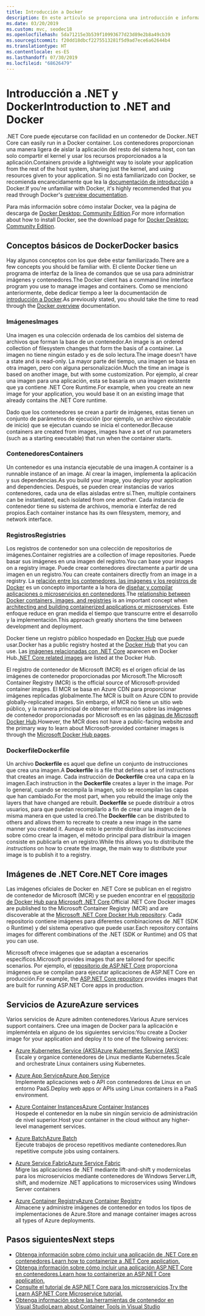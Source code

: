```yaml
---
title: Introducción a Docker
description: En este artículo se proporciona una introducción e información general para Docker en el contexto de una aplicación de .NET Core.
ms.date: 03/20/2019
ms.custom: mvc, seodec18
ms.openlocfilehash: 5da71215e3b539f10993677d23d89e2b8a49cb39
ms.sourcegitcommit: f20dd18dbcf2275513281f5d9ad7ece6a62644b4
ms.translationtype: HT
ms.contentlocale: es-ES
ms.lasthandoff: 07/30/2019
ms.locfileid: "68626479"
---
```

# <a name="introduction-to-net-and-docker"></a><span data-ttu-id="04515-103">Introducción a .NET y Docker</span><span class="sxs-lookup"><span data-stu-id="04515-103">Introduction to .NET and Docker</span></span>

<span data-ttu-id="04515-104">.NET Core puede ejecutarse con facilidad en un contenedor de Docker.</span><span class="sxs-lookup"><span data-stu-id="04515-104">.NET Core can easily run in a Docker container.</span></span> <span data-ttu-id="04515-105">Los contenedores proporcionan una manera ligera de aislar la aplicación del resto del sistema host, con tan solo compartir el kernel y usar los recursos proporcionados a la aplicación.</span><span class="sxs-lookup"><span data-stu-id="04515-105">Containers provide a lightweight way to isolate your application from the rest of the host system, sharing just the kernel, and using resources given to your application.</span></span> <span data-ttu-id="04515-106">Si no está familiarizado con Docker, se recomienda encarecidamente que lea la [documentación de introducción](https://docs.docker.com/engine/docker-overview/) a Docker.</span><span class="sxs-lookup"><span data-stu-id="04515-106">If you're unfamiliar with Docker, it's highly recommended that you read through Docker's [overview documentation](https://docs.docker.com/engine/docker-overview/).</span></span>

<span data-ttu-id="04515-107">Para más información sobre cómo instalar Docker, vea la página de descarga de [Docker Desktop: Community Edition](https://www.docker.com/products/docker-desktop).</span><span class="sxs-lookup"><span data-stu-id="04515-107">For more information about how to install Docker, see the download page for [Docker Desktop: Community Edition](https://www.docker.com/products/docker-desktop).</span></span>

## <a name="docker-basics"></a><span data-ttu-id="04515-108">Conceptos básicos de Docker</span><span class="sxs-lookup"><span data-stu-id="04515-108">Docker basics</span></span>

<span data-ttu-id="04515-109">Hay algunos conceptos con los que debe estar familiarizado.</span><span class="sxs-lookup"><span data-stu-id="04515-109">There are a few concepts you should be familiar with.</span></span> <span data-ttu-id="04515-110">El cliente Docker tiene un programa de interfaz de la línea de comandos que se usa para administrar imágenes y contenedores.</span><span class="sxs-lookup"><span data-stu-id="04515-110">The Docker client has a command line interface program you use to manage images and containers.</span></span> <span data-ttu-id="04515-111">Como se mencionó anteriormente, debe dedicar tiempo a leer la documentación de [introducción a Docker](https://docs.docker.com/engine/docker-overview/).</span><span class="sxs-lookup"><span data-stu-id="04515-111">As previously stated, you should take the time to read through the [Docker overview](https://docs.docker.com/engine/docker-overview/) documentation.</span></span> 

### <a name="images"></a><span data-ttu-id="04515-112">Imágenes</span><span class="sxs-lookup"><span data-stu-id="04515-112">Images</span></span>

<span data-ttu-id="04515-113">Una imagen es una colección ordenada de los cambios del sistema de archivos que forman la base de un contenedor.</span><span class="sxs-lookup"><span data-stu-id="04515-113">An image is an ordered collection of filesystem changes that form the basis of a container.</span></span> <span data-ttu-id="04515-114">La imagen no tiene ningún estado y es de solo lectura.</span><span class="sxs-lookup"><span data-stu-id="04515-114">The image doesn't have a state and is read-only.</span></span> <span data-ttu-id="04515-115">La mayor parte del tiempo, una imagen se basa en otra imagen, pero con alguna personalización.</span><span class="sxs-lookup"><span data-stu-id="04515-115">Much the time an image is based on another image, but with some customization.</span></span> <span data-ttu-id="04515-116">Por ejemplo, al crear una imagen para una aplicación, esta se basaría en una imagen existente que ya contiene .NET Core Runtime.</span><span class="sxs-lookup"><span data-stu-id="04515-116">For example, when you create an new image for your application, you would base it on an existing image that already contains the .NET Core runtime.</span></span>

<span data-ttu-id="04515-117">Dado que los contenedores se crean a partir de imágenes, estas tienen un conjunto de parámetros de ejecución (por ejemplo, un archivo ejecutable de inicio) que se ejecutan cuando se inicia el contenedor.</span><span class="sxs-lookup"><span data-stu-id="04515-117">Because containers are created from images, images have a set of run parameters (such as a starting executable) that run when the container starts.</span></span>

### <a name="containers"></a><span data-ttu-id="04515-118">Contenedores</span><span class="sxs-lookup"><span data-stu-id="04515-118">Containers</span></span>

<span data-ttu-id="04515-119">Un contenedor es una instancia ejecutable de una imagen.</span><span class="sxs-lookup"><span data-stu-id="04515-119">A container is a runnable instance of an image.</span></span> <span data-ttu-id="04515-120">Al crear la imagen, implementa la aplicación y sus dependencias.</span><span class="sxs-lookup"><span data-stu-id="04515-120">As you build your image, you deploy your application and dependencies.</span></span> <span data-ttu-id="04515-121">Después, se pueden crear instancias de varios contenedores, cada una de ellas aisladas entre sí.</span><span class="sxs-lookup"><span data-stu-id="04515-121">Then, multiple containers can be instantiated, each isolated from one another.</span></span> <span data-ttu-id="04515-122">Cada instancia de contenedor tiene su sistema de archivos, memoria e interfaz de red propios.</span><span class="sxs-lookup"><span data-stu-id="04515-122">Each container instance has its own filesystem, memory, and network interface.</span></span>

### <a name="registries"></a><span data-ttu-id="04515-123">Registros</span><span class="sxs-lookup"><span data-stu-id="04515-123">Registries</span></span>

<span data-ttu-id="04515-124">Los registros de contenedor son una colección de repositorios de imágenes.</span><span class="sxs-lookup"><span data-stu-id="04515-124">Container registries are a collection of image repositories.</span></span> <span data-ttu-id="04515-125">Puede basar sus imágenes en una imagen del registro.</span><span class="sxs-lookup"><span data-stu-id="04515-125">You can base your images on a registry image.</span></span> <span data-ttu-id="04515-126">Puede crear contenedores directamente a partir de una imagen en un registro.</span><span class="sxs-lookup"><span data-stu-id="04515-126">You can create containers directly from an image in a registry.</span></span> <span data-ttu-id="04515-127">La [relación entre los contenedores, las imágenes y los registros de Docker](../../architecture/microservices/container-docker-introduction/docker-containers-images-registries.md) es un concepto importante a la hora de [diseñar y compilar aplicaciones o microservicios en contenedores](../../architecture/microservices/architect-microservice-container-applications/index.md).</span><span class="sxs-lookup"><span data-stu-id="04515-127">The [relationship between Docker containers, images, and registries](../../architecture/microservices/container-docker-introduction/docker-containers-images-registries.md) is an important concept when [architecting and building containerized applications or microservices](../../architecture/microservices/architect-microservice-container-applications/index.md).</span></span> <span data-ttu-id="04515-128">Este enfoque reduce en gran medida el tiempo que transcurre entre el desarrollo y la implementación.</span><span class="sxs-lookup"><span data-stu-id="04515-128">This approach greatly shortens the time between development and deployment.</span></span>

<span data-ttu-id="04515-129">Docker tiene un registro público hospedado en [Docker Hub](https://hub.docker.com/) que puede usar.</span><span class="sxs-lookup"><span data-stu-id="04515-129">Docker has a public registry hosted at the [Docker Hub](https://hub.docker.com/) that you can use.</span></span> <span data-ttu-id="04515-130">Las [imágenes relacionadas con .NET Core](https://hub.docker.com/_/microsoft-dotnet-core/) aparecen en Docker Hub.</span><span class="sxs-lookup"><span data-stu-id="04515-130">[.NET Core related images](https://hub.docker.com/_/microsoft-dotnet-core/) are listed at the Docker Hub.</span></span> 

<span data-ttu-id="04515-131">El registro de contenedor de Microsoft (MCR) es el origen oficial de las imágenes de contenedor proporcionadas por Microsoft.</span><span class="sxs-lookup"><span data-stu-id="04515-131">The Microsoft Container Registry (MCR) is the official source of Microsoft-provided container images.</span></span> <span data-ttu-id="04515-132">El MCR se basa en Azure CDN para proporcionar imágenes replicadas globalmente.</span><span class="sxs-lookup"><span data-stu-id="04515-132">The MCR is built on Azure CDN to provide globally-replicated images.</span></span> <span data-ttu-id="04515-133">Sin embargo, el MCR no tiene un sitio web público, y la manera principal de obtener información sobre las imágenes de contenedor proporcionadas por Microsoft es en las [páginas de Microsoft Docker Hub](https://hub.docker.com/_/microsoft-dotnet-core/).</span><span class="sxs-lookup"><span data-stu-id="04515-133">However, the MCR does not have a public-facing website and the primary way to learn about Microsoft-provided container images is through the [Microsoft Docker Hub pages](https://hub.docker.com/_/microsoft-dotnet-core/).</span></span>

### <a name="dockerfile"></a><span data-ttu-id="04515-134">Dockerfile</span><span class="sxs-lookup"><span data-stu-id="04515-134">Dockerfile</span></span>

<span data-ttu-id="04515-135">Un archivo **Dockerfile** es aquel que define un conjunto de instrucciones que crea una imagen.</span><span class="sxs-lookup"><span data-stu-id="04515-135">A **Dockerfile** is a file that defines a set of instructions that creates an image.</span></span> <span data-ttu-id="04515-136">Cada instrucción de **Dockerfile** crea una capa en la imagen.</span><span class="sxs-lookup"><span data-stu-id="04515-136">Each instruction in the **Dockerfile** creates a layer in the image.</span></span> <span data-ttu-id="04515-137">Por lo general, cuando se recompila la imagen, solo se recompilan las capas que han cambiado.</span><span class="sxs-lookup"><span data-stu-id="04515-137">For the most part, when you rebuild the image only the layers that have changed are rebuilt.</span></span> <span data-ttu-id="04515-138">**Dockerfile** se puede distribuir a otros usuarios, para que puedan recompilarlo a fin de crear una imagen de la misma manera en que usted la creó.</span><span class="sxs-lookup"><span data-stu-id="04515-138">The **Dockerfile** can be distributed to others and allows them to recreate to create a new image in the same manner you created it.</span></span> <span data-ttu-id="04515-139">Aunque esto le permite distribuir las *instrucciones* sobre cómo crear la imagen, el método principal para distribuir la imagen consiste en publicarla en un registro.</span><span class="sxs-lookup"><span data-stu-id="04515-139">While this allows you to distribute the *instructions* on how to create the image, the main way to distribute your image is to publish it to a registry.</span></span>

## <a name="net-core-images"></a><span data-ttu-id="04515-140">Imágenes de .NET Core</span><span class="sxs-lookup"><span data-stu-id="04515-140">.NET Core images</span></span>

<span data-ttu-id="04515-141">Las imágenes oficiales de Docker en .NET Core se publican en el registro de contenedor de Microsoft (MCR) y se pueden encontrar en el [repositorio de Docker Hub para Microsoft .NET Core](https://hub.docker.com/_/microsoft-dotnet-core/).</span><span class="sxs-lookup"><span data-stu-id="04515-141">Official .NET Core Docker images are published to the Microsoft Container Registry (MCR) and are discoverable at the [Microsoft .NET Core Docker Hub repository](https://hub.docker.com/_/microsoft-dotnet-core/).</span></span> <span data-ttu-id="04515-142">Cada repositorio contiene imágenes para diferentes combinaciones de .NET (SDK o Runtime) y del sistema operativo que puede usar.</span><span class="sxs-lookup"><span data-stu-id="04515-142">Each repository contains images for different combinations of the .NET (SDK or Runtime) and OS that you can use.</span></span> 

<span data-ttu-id="04515-143">Microsoft ofrece imágenes que se adaptan a escenarios específicos.</span><span class="sxs-lookup"><span data-stu-id="04515-143">Microsoft provides images that are tailored for specific scenarios.</span></span> <span data-ttu-id="04515-144">Por ejemplo, el [repositorio de ASP.NET Core](https://hub.docker.com/_/microsoft-dotnet-core-aspnet/) proporciona imágenes que se compilan para ejecutar aplicaciones de ASP.NET Core en producción.</span><span class="sxs-lookup"><span data-stu-id="04515-144">For example, the [ASP.NET Core repository](https://hub.docker.com/_/microsoft-dotnet-core-aspnet/) provides images that are built for running ASP.NET Core apps in production.</span></span>

## <a name="azure-services"></a><span data-ttu-id="04515-145">Servicios de Azure</span><span class="sxs-lookup"><span data-stu-id="04515-145">Azure services</span></span>

<span data-ttu-id="04515-146">Varios servicios de Azure admiten contenedores.</span><span class="sxs-lookup"><span data-stu-id="04515-146">Various Azure services support containers.</span></span> <span data-ttu-id="04515-147">Cree una imagen de Docker para la aplicación e impleméntela en alguno de los siguientes servicios:</span><span class="sxs-lookup"><span data-stu-id="04515-147">You create a Docker image for your application and deploy it to one of the following services:</span></span>

* <span data-ttu-id="04515-148">[Azure Kubernetes Service (AKS)](https://azure.microsoft.com/services/kubernetes-service/)</span><span class="sxs-lookup"><span data-stu-id="04515-148">[Azure Kubernetes Service (AKS)](https://azure.microsoft.com/services/kubernetes-service/)</span></span>\
<span data-ttu-id="04515-149">Escale y organice contenedores de Linux mediante Kubernetes.</span><span class="sxs-lookup"><span data-stu-id="04515-149">Scale and orchestrate Linux containers using Kubernetes.</span></span>

* <span data-ttu-id="04515-150">[Azure App Service](https://azure.microsoft.com/services/app-service/containers/)</span><span class="sxs-lookup"><span data-stu-id="04515-150">[Azure App Service](https://azure.microsoft.com/services/app-service/containers/)</span></span>\
<span data-ttu-id="04515-151">Implemente aplicaciones web o API con contenedores de Linux en un entorno PaaS.</span><span class="sxs-lookup"><span data-stu-id="04515-151">Deploy web apps or APIs using Linux containers in a PaaS environment.</span></span>

* <span data-ttu-id="04515-152">[Azure Container Instances](https://azure.microsoft.com/services/container-instances/)</span><span class="sxs-lookup"><span data-stu-id="04515-152">[Azure Container Instances](https://azure.microsoft.com/services/container-instances/)</span></span>\
<span data-ttu-id="04515-153">Hospede el contenedor en la nube sin ningún servicio de administración de nivel superior.</span><span class="sxs-lookup"><span data-stu-id="04515-153">Host your container in the cloud without any higher-level management services.</span></span>

* <span data-ttu-id="04515-154">[Azure Batch](https://azure.microsoft.com/services/batch/)</span><span class="sxs-lookup"><span data-stu-id="04515-154">[Azure Batch](https://azure.microsoft.com/services/batch/)</span></span>\
<span data-ttu-id="04515-155">Ejecute trabajos de proceso repetitivos mediante contenedores.</span><span class="sxs-lookup"><span data-stu-id="04515-155">Run repetitive compute jobs using containers.</span></span>

* <span data-ttu-id="04515-156">[Azure Service Fabric](https://azure.microsoft.com/services/service-fabric/)</span><span class="sxs-lookup"><span data-stu-id="04515-156">[Azure Service Fabric](https://azure.microsoft.com/services/service-fabric/)</span></span>\
<span data-ttu-id="04515-157">Migre las aplicaciones de .NET mediante lift-and-shift y modernícelas para los microservicios mediante contenedores de Windows Server.</span><span class="sxs-lookup"><span data-stu-id="04515-157">Lift, shift, and modernize .NET applications to microservices using Windows Server containers</span></span>

* <span data-ttu-id="04515-158">[Azure Container Registry](https://azure.microsoft.com/services/container-registry/)</span><span class="sxs-lookup"><span data-stu-id="04515-158">[Azure Container Registry](https://azure.microsoft.com/services/container-registry/)</span></span>\
<span data-ttu-id="04515-159">Almacene y administre imágenes de contenedor en todos los tipos de implementaciones de Azure.</span><span class="sxs-lookup"><span data-stu-id="04515-159">Store and manage container images across all types of Azure deployments.</span></span>

## <a name="next-steps"></a><span data-ttu-id="04515-160">Pasos siguientes</span><span class="sxs-lookup"><span data-stu-id="04515-160">Next steps</span></span>

* <span data-ttu-id="04515-161">[Obtenga información sobre cómo incluir una aplicación de .NET Core en contenedores](build-docker-netcore-container.md).</span><span class="sxs-lookup"><span data-stu-id="04515-161">[Learn how to containerize a .NET Core application.](build-docker-netcore-container.md)</span></span>
* [<span data-ttu-id="04515-162">Obtenga información sobre cómo incluir una aplicación ASP.NET Core en contenedores.</span><span class="sxs-lookup"><span data-stu-id="04515-162">Learn how to containerize an ASP.NET Core application.</span></span>](/aspnet/core/host-and-deploy/docker/building-net-docker-images)
* <span data-ttu-id="04515-163">[Consulte el tutorial de ASP.NET Core para los microservicios](https://dotnet.microsoft.com/learn/web/aspnet-microservice-tutorial/intro).</span><span class="sxs-lookup"><span data-stu-id="04515-163">[Try the Learn ASP.NET Core Microservice tutorial.](https://dotnet.microsoft.com/learn/web/aspnet-microservice-tutorial/intro)</span></span>
* [<span data-ttu-id="04515-164">Obtenga información sobre las herramientas de contenedor en Visual Studio</span><span class="sxs-lookup"><span data-stu-id="04515-164">Learn about Container Tools in Visual Studio</span></span>](/visualstudio/containers/overview)
